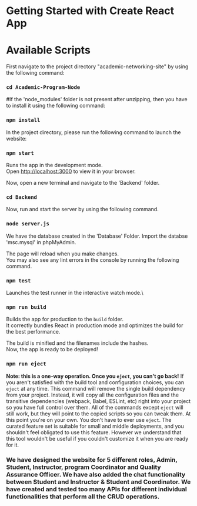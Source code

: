 # Getting Started with Create React App

# Available Scripts
First navigate to the project directory "academic-networking-site" by using the following command:
### `cd Academic-Program-Node`

#If the 'node_modules' folder is not present after unzipping, then you have to install it using the following command:
### `npm install`

In the project directory, please run the following command to launch the website:
### `npm start`
Runs the app in the development mode.\
Open [http://localhost:3000](http://localhost:3000) to view it in your browser.

Now, open a new terminal and navigate to the 'Backend' folder.
### `cd Backend`

Now, run and start the server by using the following command.
### `node server.js`

We have the database created in the 'Database' Folder.
Import the databse 'msc.mysql' in phpMyAdmin.

The page will reload when you make changes.\
You may also see any lint errors in the console by running the following command.
### `npm test`

Launches the test runner in the interactive watch mode.\

### `npm run build`
Builds the app for production to the `build` folder.\
It correctly bundles React in production mode and optimizes the build for the best performance.

The build is minified and the filenames include the hashes.\
Now, the app is ready to be deployed!

### `npm run eject`
**Note: this is a one-way operation. Once you `eject`, you can't go back!**
If you aren't satisfied with the build tool and configuration choices, you can `eject` at any time. This command will remove the single build dependency from your project.
Instead, it will copy all the configuration files and the transitive dependencies (webpack, Babel, ESLint, etc) right into your project so you have full control over them. All of the commands except `eject` will still work, but they will point to the copied scripts so you can tweak them. At this point you're on your own.
You don't have to ever use `eject`. The curated feature set is suitable for small and middle deployments, and you shouldn't feel obligated to use this feature. However we understand that this tool wouldn't be useful if you couldn't customize it when you are ready for it.


### We have designed the website for 5 different roles, Admin, Student, Instructor, program Coordinator and Quality Assurance Officer. We have also added the chat functionality between Student and Instructor & Student and Coordinator. We have created and tested too many APIs for different individual functionalities that perform all the CRUD operations.